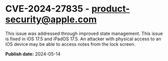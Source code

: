 # CVE-2024-27835 - product-security@apple.com

This issue was addressed through improved state management. This issue is fixed in iOS 17.5 and iPadOS 17.5. An attacker with physical access to an iOS device may be able to access notes from the lock screen.

**Publish date:** 2024-05-14
